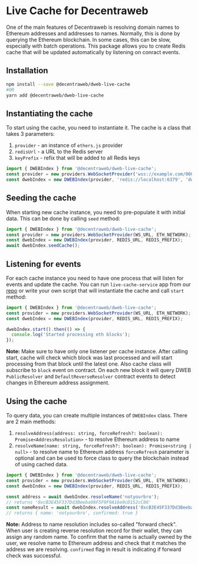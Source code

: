 # Live Cache for Decentraweb
One of the main features of Decentraweb is resolving domain names to Ethereum addresses and addresses to names. 
Normally, this is done by querying the Ethereum blockchain. In some cases, this can be slow, especially with batch operations.
This package allows you to create Redis cache that will be updated automatically by listening on conract events.
## Installation
```bash
npm install --save @decentraweb/dweb-live-cache
#OR
yarn add @decentraweb/dweb-live-cache
```

## Instantiating the cache
To start using the cache, you need to instantiate it. The cache is a class that takes 3 parameters:
1. `provider` - an instance of `ethers.js` provider
2. `redisUrl` - a URL to the Redis server
3. `keyPrefix` - refix that will be added to all Redis keys
```typescript
import { DWEBIndex } from '@decentraweb/dweb-live-cache';
const provider = new providers.WebSocketProvider('wss://example.com/0000000000000000000000000000000', 'mainnet');
const dwebIndex = new DWEBIndex(provider, 'redis://localhost:6379', 'dweb-cache');
```
## Seeding the cache
When starting new cache instance, you need to pre-populate it with initial data. 
This can be done by calling `seed` method:
```typescript
import { DWEBIndex } from '@decentraweb/dweb-live-cache';
const provider = new providers.WebSocketProvider(WS_URL, ETH_NETWORK);
const dwebIndex = new DWEBIndex(provider, REDIS_URL, REDIS_PREFIX);
await dwebIndex.seedCache();
```
## Listening for events
For each cache instance you need to have one process that will listen for events and update the cache. You can run `live-cache-service`
app from our [repo](https://github.com/decentraweb/decentraweb-live-cache) or write your own script that will 
instantiate the cache and call `start` method:
```typescript
import { DWEBIndex } from '@decentraweb/dweb-live-cache';
const provider = new providers.WebSocketProvider(WS_URL, ETH_NETWORK);
const dwebIndex = new DWEBIndex(provider, REDIS_URL, REDIS_PREFIX);

dwebIndex.start().then(() => {
  console.log('Started processing eth blocks');
});
```
**Note:** Make sure to have only one listener per cache instance.
After calling start, cache will check which block was last processed and will start processing from that block until the latest one.
Also cache class will subscribe to `block` event on contract. On each new block it will query DWEB 
`PublicResolver` and `DefaultReverseResolver` contract events to detect changes in Ethereum address assignment.
## Using the cache
To query data, you can create multiple instances of `DWEBIndex` class. There are 2 main methods:
1. `resolveAddress(address: string, forceRefresh?: boolean): Promise<AddressResolution>` - to resolve Ethereum address to name
2. `resolveName(name: string, forceRefresh?: boolean): Promise<string | null>` - to resolve name to Ethereum address
`forceRefresh` parameter is optional and can be used to force class to query the blockchain instead of using cached data.
```typescript
import { DWEBIndex } from '@decentraweb/dweb-live-cache';
const provider = new providers.WebSocketProvider(WS_URL, ETH_NETWORK);
const dwebIndex = new DWEBIndex(provider, REDIS_URL, REDIS_PREFIX);

const address = await dwebIndex.resolveName('notyourbro');
// returns '0xcB3E45F337Dd3Beeba98F5F9F9A16e9cD152cC86'
const nameResult = await dwebIndex.resolveAddress('0xcB3E45F337Dd3Beeba98F5F9F9A16e9cD152cC86');
// returns { name: 'notyourbro', confirmed: true }
```
**Note:** Address to name resolution includes so-called "forward check". When user is creating reverse resolution 
record for their wallet, they can assign any random name. To confirm that the name is actually owned by the user, 
we resolve name to Ethereum address and check that it matches the address we are resolving. `confirmed` flag in result is
indicating if forward check was successful.
